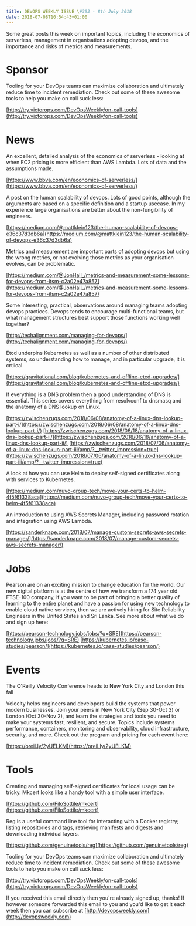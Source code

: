 ```yaml
---
title: DEVOPS WEEKLY ISSUE \#393 - 8th July 2018 
date: 2018-07-08T10:54:43+01:00
---
```


Some great posts this week on important topics, including the economics of serverless, management in organisations adopting devops, and the importance and risks of metrics and measurements.


Sponsor
======

Tooling for your DevOps teams can maximize collaboration and ultimately reduce time to incident remediation. Check out some of these awesome tools to help you make on call suck less:

[http://try.victorops.com/DevOpsWeekly/on-call-tools](http://try.victorops.com/DevOpsWeekly/on-call-tools)


News
====

An excellent, detailed analysis of the economics of serverless - looking at when EC2 pricing is more efficient than AWS Lambda. Lots of data and the assumptions made.

[https://www.bbva.com/en/economics-of-serverless/](https://www.bbva.com/en/economics-of-serverless/)


A post on the human scalability of devops. Lots of good points, although the arguments are based on a specific definition and a startup usecase. In my experience large organisations are better about the non-fungibility of engineers.

[https://medium.com/@mattklein123/the-human-scalability-of-devops-e36c37d3db6a](https://medium.com/@mattklein123/the-human-scalability-of-devops-e36c37d3db6a)


Metrics and measurement are important parts of adopting devops but using the wrong metrics, or not evolving those metrics as your organisation evolves, can be problematic.

[https://medium.com/@JonHall_/metrics-and-measurement-some-lessons-for-devops-from-itsm-c2a02e47a857](https://medium.com/@JonHall_/metrics-and-measurement-some-lessons-for-devops-from-itsm-c2a02e47a857)


Some interesting, practical, observations around managing teams adopting devops practices. Devops tends to encourage multi-functional teams, but what management structures best support those functions working well together?

[http://techalignment.com/managing-for-devops/](http://techalignment.com/managing-for-devops/)


Etcd underpins Kubernetes as well as a number of other distributed systems, so understanding how to manage, and in particular upgrade, it is crtiical.

[https://gravitational.com/blog/kubernetes-and-offline-etcd-upgrades/](https://gravitational.com/blog/kubernetes-and-offline-etcd-upgrades/)


If everything is a DNS problem then a good understanding of DNS is essential. This series covers everything from resolvconf to dnsmasq and the anatomy of a DNS lookup on Linux.

[https://zwischenzugs.com/2018/06/08/anatomy-of-a-linux-dns-lookup-part-i/](https://zwischenzugs.com/2018/06/08/anatomy-of-a-linux-dns-lookup-part-i/)
[https://zwischenzugs.com/2018/06/18/anatomy-of-a-linux-dns-lookup-part-ii/](https://zwischenzugs.com/2018/06/18/anatomy-of-a-linux-dns-lookup-part-ii/)
[https://zwischenzugs.com/2018/07/06/anatomy-of-a-linux-dns-lookup-part-iii/amp/?__twitter_impression=true](https://zwischenzugs.com/2018/07/06/anatomy-of-a-linux-dns-lookup-part-iii/amp/?__twitter_impression=true)


A look at how you can use Helm to deploy self-signed certificates along with services to Kubernetes.

[https://medium.com/nuvo-group-tech/move-your-certs-to-helm-4f5f61338aca](https://medium.com/nuvo-group-tech/move-your-certs-to-helm-4f5f61338aca)


An introduction to using AWS Secrets Manager, including password rotation and integration using AWS Lambda.

[https://sanderknape.com/2018/07/manage-custom-secrets-aws-secrets-manager/](https://sanderknape.com/2018/07/manage-custom-secrets-aws-secrets-manager/)


Jobs
====

Pearson are on an exciting mission to change education for the world. Our new digital platform is at the centre of how we transform a 174 year old FTSE-100 company, if you want to be part of bringing a better quality of learning to the entire planet and have a passion for using new technology to enable cloud native services, then we are actively hiring for Site Reliability Engineers in the United States and Sri Lanka. See more about what we do and sign up here:

[https://pearson-technology.jobs/jobs/?q=SRE](https://pearson-technology.jobs/jobs/?q=SRE)
[https://kubernetes.io/case-studies/pearson/](https://kubernetes.io/case-studies/pearson/)


Events
======

The O'Reilly Velocity Conference heads to New York City and London this fall

Velocity helps engineers and developers build the systems that power modern businesses. Join your peers in New York City (Sep 30-Oct 3) or London (Oct 30-Nov 2), and learn the strategies and tools you need to make your systems fast, resilient, and secure. Topics include systems performance, containers, monitoring and observability, cloud infrastructure, security, and more. Check out the program and pricing for each event here:

[https://oreil.ly/2yUELKM](https://oreil.ly/2yUELKM)



Tools
====

Creating and managing self-signed certificates for local usage can be tricky. Mkcert looks like a handy tool with a simple user interface.

[https://github.com/FiloSottile/mkcert](https://github.com/FiloSottile/mkcert)


Reg is a useful command line tool for interacting with a Docker registry; listing repositories and tags, retrieving manifests and digests and downloading individual layers.

[https://github.com/genuinetools/reg](https://github.com/genuinetools/reg)



Tooling for your DevOps teams can maximize collaboration and ultimately reduce time to incident remediation. Check out some of these awesome tools to help you make on call suck less:

[http://try.victorops.com/DevOpsWeekly/on-call-tools](http://try.victorops.com/DevOpsWeekly/on-call-tools)


If you received this email directly then you're already signed up, thanks! If however someone forwarded this email to you and you'd like to get it each week then you can subscribe at [http://devopsweekly.com](http://devopsweekly.com)

